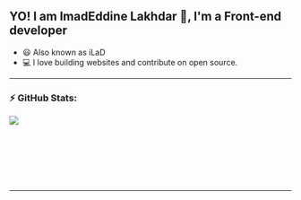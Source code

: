 
## YO! I am ImadEddine Lakhdar 👋, I'm a Front-end developer

- 😃 Also known as iLaD
- 💻 I love building websites and contribute on open source. 
---
 
  ### ⚡ GitHub Stats:

  <img align="left" display="block" src="https://github-readme-stats.vercel.app/api?username=iLaD08" />

<br />
<br />
<br />
<br />
<br />
<br />
<br />


---
